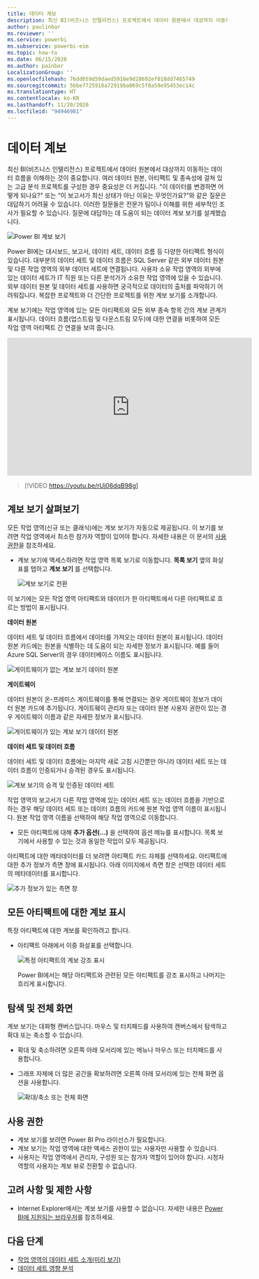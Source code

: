 ```yaml
---
title: 데이터 계보
description: 최신 BI(비즈니스 인텔리전스) 프로젝트에서 데이터 원본에서 대상까지 이동하는 데이터 흐름을 이해하는 것은 많은 고객에게 중요한 과제입니다.
author: paulinbar
ms.reviewer: ''
ms.service: powerbi
ms.subservice: powerbi-eim
ms.topic: how-to
ms.date: 06/15/2020
ms.author: painbar
LocalizationGroup: ''
ms.openlocfilehash: 76dd059d59daed5916e9d28692ef018dd7465749
ms.sourcegitcommit: 5bbe7725918a72919ba069c5f8a59e95453ec14c
ms.translationtype: HT
ms.contentlocale: ko-KR
ms.lasthandoff: 11/20/2020
ms.locfileid: "94946981"
---
```

# <a name="data-lineage"></a>데이터 계보
최신 BI(비즈니스 인텔리전스) 프로젝트에서 데이터 원본에서 대상까지 이동하는 데이터 흐름을 이해하는 것이 중요합니다. 여러 데이터 원본, 아티팩트 및 종속성에 걸쳐 있는 고급 분석 프로젝트를 구성한 경우 중요성은 더 커집니다. "이 데이터를 변경하면 어떻게 되나요?" 또는 “이 보고서가 최신 상태가 아닌 이유는 무엇인가요?”와 같은 질문은 대답하기 어려울 수 있습니다. 이러한 질문들은 전문가 팀이나 이해를 위한 세부적인 조사가 필요할 수 있습니다. 질문에 대답하는 데 도움이 되는 데이터 계보 보기를 설계했습니다.

![Power BI 계보 보기](media/service-data-lineage/service-data-lineage-view.png)
 
Power BI에는 대시보드, 보고서, 데이터 세트, 데이터 흐름 등 다양한 아티팩트 형식이 있습니다. 대부분의 데이터 세트 및 데이터 흐름은 SQL Server 같은 외부 데이터 원본 및 다른 작업 영역의 외부 데이터 세트에 연결됩니다. 사용자 소유 작업 영역의 외부에 있는 데이터 세트가 IT 직원 또는 다른 분석가가 소유한 작업 영역에 있을 수 있습니다. 외부 데이터 원본 및 데이터 세트를 사용하면 궁극적으로 데이터의 출처를 파악하기 어려워집니다. 복잡한 프로젝트와 더 간단한 프로젝트를 위한 계보 보기를 소개합니다.

계보 보기에는 작업 영역에 있는 모든 아티팩트와 모든 외부 종속 항목 간의 계보 관계가 표시됩니다. 데이터 흐름(업스트림 및 다운스트림 모두)에 대한 연결을 비롯하여 모든 작업 영역 아티팩트 간 연결을 보여 줍니다.    

<iframe width="560" height="315" src="https://www.youtube.com/embed/rUj06dqB98g" frameborder="0" allowfullscreen></iframe>



> [!VIDEO https://youtu.be/rUj06dqB98g]

## <a name="explore-lineage-view"></a>계보 보기 살펴보기

모든 작업 영역(신규 또는 클래식)에는 계보 보기가 자동으로 제공됩니다. 이 보기를 보려면 작업 영역에서 최소한 참가자 역할이 있어야 합니다. 자세한 내용은 이 문서의 [사용 권한](#permissions)을 참조하세요.

* 계보 보기에 액세스하려면 작업 영역 목록 보기로 이동합니다. **목록 보기** 옆의 화살표를 탭하고 **계보 보기** 를 선택합니다.

   ![계보 보기로 전환](media/service-data-lineage/service-data-lineage-view-select.png)

이 보기에는 모든 작업 영역 아티팩트와 데이터가 한 아티팩트에서 다른 아티팩트로 흐르는 방법이 표시됩니다.

**데이터 원본**

데이터 세트 및 데이터 흐름에서 데이터를 가져오는 데이터 원본이 표시됩니다. 데이터 원본 카드에는 원본을 식별하는 데 도움이 되는 자세한 정보가 표시됩니다. 예를 들어 Azure SQL Server의 경우 데이터베이스 이름도 표시됩니다.

![게이트웨이가 없는 계보 보기 데이터 원본](media/service-data-lineage/service-data-lineage-data-source-card.png)
 
**게이트웨이**

데이터 원본이 온-프레미스 게이트웨이를 통해 연결되는 경우 게이트웨이 정보가 데이터 원본 카드에 추가됩니다. 게이트웨이 관리자 또는 데이터 원본 사용자 권한이 있는 경우 게이트웨이 이름과 같은 자세한 정보가 표시됩니다.

![게이트웨이가 있는 계보 보기 데이터 원본](media/service-data-lineage/service-data-lineage-data-gateway-card.png)

**데이터 세트 및 데이터 흐름**
 
데이터 세트 및 데이터 흐름에는 마지막 새로 고침 시간뿐만 아니라 데이터 세트 또는 데이터 흐름이 인증되거나 승격된 경우도 표시됩니다.

![계보 보기의 승격 및 인증된 데이터 세트](media/service-data-lineage/service-data-lineage-promoted-certified.png)
 
작업 영역의 보고서가 다른 작업 영역에 있는 데이터 세트 또는 데이터 흐름을 기반으로 하는 경우 해당 데이터 세트 또는 데이터 흐름의 카드에 원본 작업 영역 이름이 표시됩니다. 원본 작업 영역 이름을 선택하여 해당 작업 영역으로 이동합니다.

* 모든 아티팩트에 대해 **추가 옵션(...)** 을 선택하여 옵션 메뉴를 표시합니다. 목록 보기에서 사용할 수 있는 것과 동일한 작업이 모두 제공됩니다.

아티팩트에 대한 메타데이터를 더 보려면 아티팩트 카드 자체를 선택하세요. 아티팩트에 대한 추가 정보가 측면 창에 표시됩니다. 아래 이미지에서 측면 창은 선택한 데이터 세트의 메타데이터를 표시합니다.

![추가 정보가 있는 측면 창](media/service-data-lineage/service-data-lineage-side-pane.png)
 
## <a name="show-lineage-for-any-artifact"></a>모든 아티팩트에 대한 계보 표시 

특정 아티팩트에 대한 계보를 확인하려고 합니다.

* 아티팩트 아래에서 이중 화살표를 선택합니다.

   ![특정 아티팩트의 계보 강조 표시](media/service-data-lineage/service-data-lineage-specific-artifact.png)

   Power BI에서는 해당 아티팩트와 관련된 모든 아티팩트를 강조 표시하고 나머지는 흐리게 표시합니다. 

## <a name="navigation-and-full-screen"></a>탐색 및 전체 화면 

계보 보기는 대화형 캔버스입니다. 마우스 및 터치패드를 사용하여 캔버스에서 탐색하고 확대 또는 축소할 수 있습니다.

* 확대 및 축소하려면 오른쪽 아래 모서리에 있는 메뉴나 마우스 또는 터치패드를 사용합니다.
* 그래프 자체에 더 많은 공간을 확보하려면 오른쪽 아래 모서리에 있는 전체 화면 옵션을 사용합니다. 

    ![확대/축소 또는 전체 화면](media/service-data-lineage/service-data-lineage-zoom.png)

## <a name="permissions"></a>사용 권한

* 계보 보기를 보려면 Power BI Pro 라이선스가 필요합니다.
* 계보 보기는 작업 영역에 대한 액세스 권한이 있는 사용자만 사용할 수 있습니다.
* 사용자는 작업 영역에서 관리자, 구성원 또는 참가자 역할이 있어야 합니다. 시청자 역할의 사용자는 계보 뷰로 전환할 수 없습니다.


## <a name="considerations-and-limitations"></a>고려 사항 및 제한 사항

- Internet Explorer에서는 계보 보기를 사용할 수 없습니다. 자세한 내용은 [Power BI에 지원되는 브라우저](../fundamentals/power-bi-browsers.md)를 참조하세요.

## <a name="next-steps"></a>다음 단계

* [작업 영역의 데이터 세트 소개(미리 보기)](../connect-data/service-datasets-across-workspaces.md)
* [데이터 세트 영향 분석](service-dataset-impact-analysis.md)
